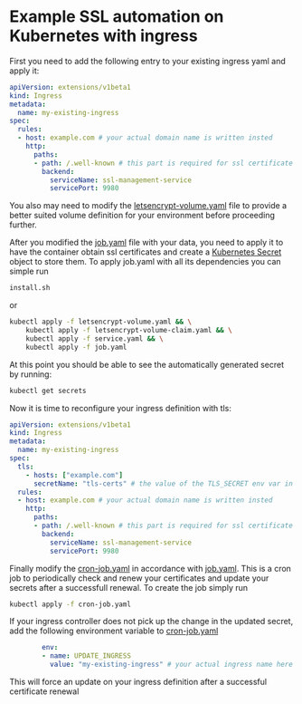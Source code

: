 # Example SSL automation on Kubernetes with ingress
First you need to add the following entry to your existing ingress yaml and apply it:

```yaml
apiVersion: extensions/v1beta1
kind: Ingress
metadata:
  name: my-existing-ingress
spec:
  rules:
  - host: example.com # your actual domain name is written insted
    http:
      paths:
      - path: /.well-known # this part is required for ssl certificate generation and must be a permanent part of your ingress definition
        backend:
          serviceName: ssl-management-service
          servicePort: 9980

``` 

You also may need to modify the [letsencrypt-volume.yaml](letsencrypt-volume.yaml) file to provide a better suited volume definition for your environment before proceeding further.

After you modified the [job.yaml](job.yaml) file with your data, you need to apply it to have the container obtain ssl certificates and create a [Kubernetes Secret](https://kubernetes.io/docs/concepts/configuration/secret/) object to store them. To apply job.yaml with all its dependencies you can simple run
```bash
install.sh
```
or 
```bash
kubectl apply -f letsencrypt-volume.yaml && \
    kubectl apply -f letsencrypt-volume-claim.yaml && \
    kubectl apply -f service.yaml && \
    kubectl apply -f job.yaml
```

At this point you should be able to see the automatically generated secret by running:
```bash
kubectl get secrets
```

Now it is time to reconfigure your ingress definition with tls:
```yaml
apiVersion: extensions/v1beta1
kind: Ingress
metadata:
  name: my-existing-ingress
spec:
  tls:
    - hosts: ["example.com"]
      secretName: "tls-certs" # the value of the TLS_SECRET env var in job.yaml
  rules:
  - host: example.com # your actual domain name is written insted
    http:
      paths:
      - path: /.well-known # this part is required for ssl certificate generation and must be a permanent part of your ingress definition
        backend:
          serviceName: ssl-management-service
          servicePort: 9980

``` 
Finally modify the [cron-job.yaml](cron-job.yaml) in accordance with [job.yaml](job.yaml). This is a cron job to periodically check and renew your certificates and update your secrets after a successfull renewal. To create the job simply run
```bash
kubectl apply -f cron-job.yaml
```

If your ingress controller does not pick up the change in the updated secret, add the following environment variable to [cron-job.yaml](cron-job.yaml)
```yaml
        env:
        - name: UPDATE_INGRESS
          value: "my-existing-ingress" # your actual ingress name here

```
This will force an update on your ingress definition after a successful certificate renewal